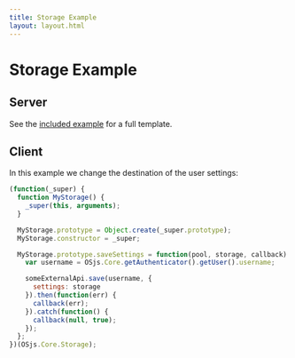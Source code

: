 ```yaml
---
title: Storage Example
layout: layout.html
---
```


# Storage Example

## Server

See the [included example](https://github.com/os-js/OS.js/blob/master/src/server/node/modules/storage/example.js) for a full template.

## Client

In this example we change the destination of the user settings:

```js
(function(_super) {
  function MyStorage() {
    _super(this, arguments);
  }

  MyStorage.prototype = Object.create(_super.prototype);
  MyStorage.constructor = _super;

  MyStorage.prototype.saveSettings = function(pool, storage, callback) {
    var username = OSjs.Core.getAuthenticator().getUser().username;

    someExternalApi.save(username, {
      settings: storage
    }).then(function(err) {
      callback(err);
    }).catch(function() {
      callback(null, true);
    });
  };
})(OSjs.Core.Storage);

```
